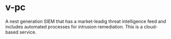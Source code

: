 # v-pc

A nest generation SIEM that has a market-leadig threat intelligence feed and includes automated processes for intrusion remediation. This is a cloud-based service.
